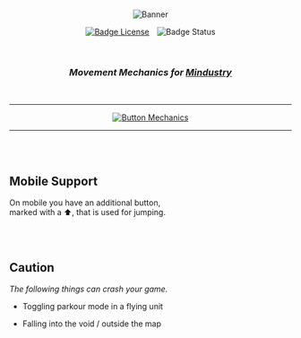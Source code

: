 
<div align = center>

<br>

![Banner]

[![Badge License]][License]   ![Badge Status]

<br>

### *Movement Mechanics for [Mindustry]*

<br>

---

[![Button Mechanics]][Mechanics]

---

<br>
<br>

</div>

## Mobile Support

On mobile you have an additional button, <br>
marked with a ⬆, that is used for jumping.

<br>
<br>

## Caution 

*The following things can crash your game.*

- Toggling parkour mode in a flying unit

- Falling into the void / outside the map

<br>


<!----------------------------------------------------------------------------->

[Banner]: https://user-images.githubusercontent.com/71168720/165684565-b8f76a46-07a1-432c-b211-87536cf64f60.png
[Mindustry]: https://mindustrygame.github.io/

[Mechanics]: Documentation/Mechanics.md
[License]: LICENSE


<!----------------------------------[ Badges ]--------------------------------->

[Badge License]: https://img.shields.io/badge/License-MIT-b79316.svg?style=for-the-badge&labelColor=dfb317
[Badge Status]: https://img.shields.io/badge/Status-Work_In_Progress-1a6e95.svg?style=for-the-badge&labelColor=1E8CBE&logoColor=white&logo=GoogleAnalytics



<!---------------------------------[ Buttons ]--------------------------------->

[Button Mechanics]: https://img.shields.io/badge/Mechanics-0085CA?style=for-the-badge&logoColor=white&logo=ActiGraph
